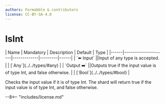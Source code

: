 ```yaml
---
authors: Formabble & contributors
license: CC-BY-SA-4.0
---
```



# IsInt

<div class="sh-parameters" markdown="1">
| Name | Mandatory | Description | Default | Type |
|------|---------------------|-------------|---------|------|
| `⬅️ Input` ||Input of any type is accepted. | | [`Any`](../../types/#any) |
| `Output ➡️` ||Outputs true if the input value is of type Int, and false otherwise. | | [`Bool`](../../types/#bool) |

</div>

Checks the input value if it is of type Int. The shard will return true if the input value is of type Int, and false otherwise.

--8<-- "includes/license.md"

